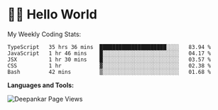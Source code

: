 # 👋🏽 Hello World 

<!--![Deepankar's github stats](https://github-readme-stats.vercel.app/api?username=Deep-Codes&count_private=true&show_icons=true&theme=radical)-->
My Weekly Coding Stats:

<!--START_SECTION:waka-->
```text
TypeScript   35 hrs 36 mins  █████████████████████░░░░   83.94 % 
JavaScript   1 hr 46 mins    █░░░░░░░░░░░░░░░░░░░░░░░░   04.17 % 
JSX          1 hr 30 mins    █░░░░░░░░░░░░░░░░░░░░░░░░   03.57 % 
CSS          1 hr            ▓░░░░░░░░░░░░░░░░░░░░░░░░   02.38 % 
Bash         42 mins         ▒░░░░░░░░░░░░░░░░░░░░░░░░   01.68 % 
```
<!--END_SECTION:waka-->

**Languages and Tools:**



<p align="left"> <img src="https://komarev.com/ghpvc/?username=Deep-Codes&label=Views&color=blue&style=plastic" alt="Deepankar Page Views" /> </p>
